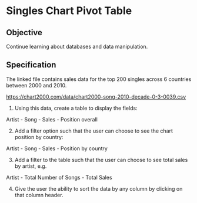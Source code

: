 # Singles Chart Pivot Table

## Objective

Continue learning about databases and data manipulation.

## Specification

The linked file contains sales data for the top 200 singles across 6 countries between 2000 and 2010. 

https://chart2000.com/data/chart2000-song-2010-decade-0-3-0039.csv

1) Using this data, create a table to display the fields:

Artist - Song - Sales - Position overall

2) Add a filter option such that the user can choose to see the chart position by country:

Artist - Song - Sales - Position by country

3) Add a filter to the table such that the user can choose to see total sales by artist, e.g.

Artist - Total Number of Songs - Total Sales

4) Give the user the ability to sort the data by any column by clicking on that column header. 


